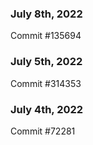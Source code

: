 ### July 8th, 2022

Commit #135694

### July 5th, 2022

Commit #314353


### July 4th, 2022

Commit #72281
